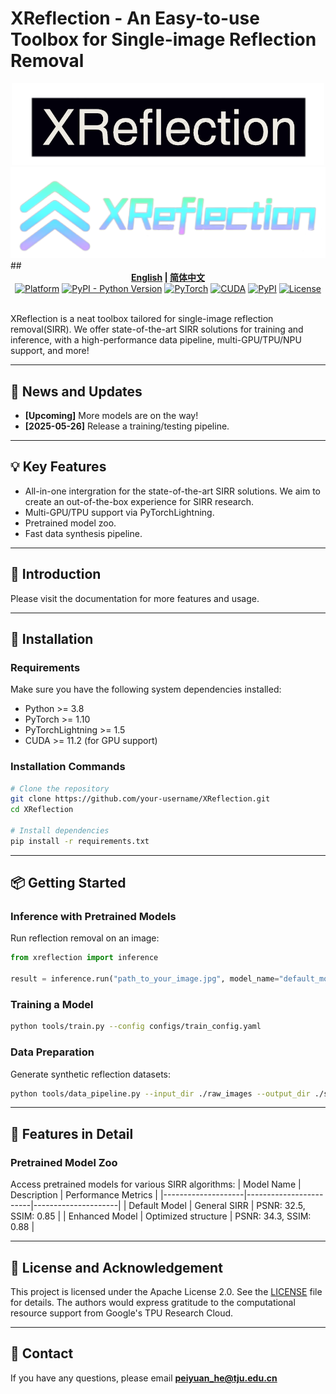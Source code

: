 # XReflection - An Easy-to-use Toolbox for Single-image Reflection Removal


<div align="center"><img src="./docs/logo/xreflection_logo3.png" alt="XReflection Logo"/></div>
<div align="center"><img src="./docs/logo/test111.png" alt="XReflection Logo"/></div>
## <div align="center"><b><a href="README.md">English</a> | <a href="README_CN.md">简体中文</a></b></div>



<div align="center">
  <a href="https://img.shields.io/badge/platform-Linux%7CWindows%7CmacOS-blue"><img src="https://img.shields.io/badge/platform-Linux%7CWindows%7CmacOS-blue" alt="Platform" /></a>
  <a href="https://img.shields.io/pypi/pyversions/mmcv"><img src="https://img.shields.io/pypi/pyversions/mmcv" alt="PyPI - Python Version" /></a>
  <a href="https://pytorch.org/get-started/previous-versions/"><img src="https://img.shields.io/badge/pytorch-1.8~2.0-orange" alt="PyTorch" /></a>
  <a href="https://developer.nvidia.com/cuda-downloads"><img src="https://img.shields.io/badge/cuda-10.1~11.8-green" alt="CUDA" /></a>
  <a href="https://img.shields.io/pypi/v/mmcv"><img src="https://img.shields.io/pypi/v/mmcv" alt="PyPI" /></a>
  <a href="https://img.shields.io/github/license/open-mmlab/mmcv.svg"><img src="https://img.shields.io/github/license/open-mmlab/mmcv.svg" alt="License" /></a>
</div>

<br>

XReflection is a neat toolbox tailored for single-image reflection removal(SIRR). We offer state-of-the-art SIRR solutions for training and inference, with a high-performance data pipeline, multi-GPU/TPU/NPU support, and more!


---
## 📰 News and Updates

- **[Upcoming]** More models are on the way!
- **[2025-05-26]** Release a training/testing pipeline. 

---
## 💡 Key Features

+ All-in-one intergration for the state-of-the-art SIRR solutions. We aim to create an out-of-the-box experience for SIRR research.
+ Multi-GPU/TPU support via PyTorchLightning. 
+ Pretrained model zoo.
+ Fast data synthesis pipeline.
---
## 📝 Introduction

Please visit the documentation for more features and usage.


---

## 🚀 Installation

### Requirements
Make sure you have the following system dependencies installed:
- Python >= 3.8
- PyTorch >= 1.10
- PyTorchLightning >= 1.5
- CUDA >= 11.2 (for GPU support)

### Installation Commands
```bash
# Clone the repository
git clone https://github.com/your-username/XReflection.git
cd XReflection

# Install dependencies
pip install -r requirements.txt
```

---

## 📦 Getting Started

### Inference with Pretrained Models
Run reflection removal on an image:
```python
from xreflection import inference

result = inference.run("path_to_your_image.jpg", model_name="default_model")
```

### Training a Model
```bash
python tools/train.py --config configs/train_config.yaml
```

### Data Preparation
Generate synthetic reflection datasets:
```bash
python tools/data_pipeline.py --input_dir ./raw_images --output_dir ./synthetic_data
```

---

## 🌟 Features in Detail

### Pretrained Model Zoo
Access pretrained models for various SIRR algorithms:
| Model Name         | Description            | Performance Metrics |
|--------------------|------------------------|---------------------|
| Default Model      | General SIRR           | PSNR: 32.5, SSIM: 0.85 |
| Enhanced Model     | Optimized structure    | PSNR: 34.3, SSIM: 0.88 |


<!-- ---

## 📄 Citation

If you find XReflection useful in your research or work, please consider citing:
```bibtex
@misc{xreflection2024,
  title={XReflection: A Toolbox for Single-image Reflection Removal},
  author={Your Name},
  year={2024},
  howpublished={\url{https://github.com/your-username/XReflection}}
}
``` -->

---
## 🙏 License and Acknowledgement

This project is licensed under the Apache License 2.0. See the [LICENSE](LICENSE.md) file for details.
The authors would express gratitude to the computational resource support from Google's TPU Research Cloud.


---

## 📧 Contact

If you have any questions, please email **peiyuan_he@tju.edu.cn**




